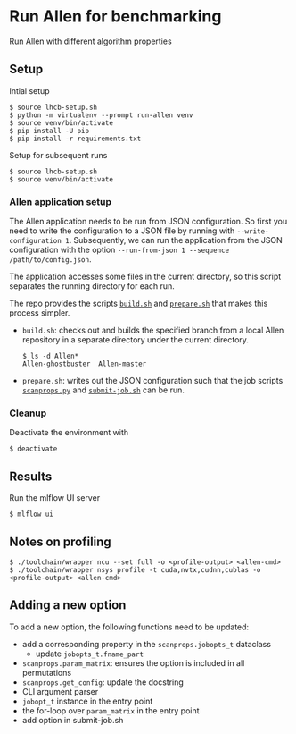 # Run Allen for benchmarking

Run Allen with different algorithm properties

## Setup

Intial setup
```
$ source lhcb-setup.sh
$ python -m virtualenv --prompt run-allen venv
$ source venv/bin/activate
$ pip install -U pip
$ pip install -r requirements.txt
```

Setup for subsequent runs
```
$ source lhcb-setup.sh
$ source venv/bin/activate
```

### Allen application setup

The Allen application needs to be run from JSON configuration.  So
first you need to write the configuration to a JSON file by running
with `--write-configuration 1`.  Subsequently, we can run the
application from the JSON configuration with the option
`--run-from-json 1 --sequence /path/to/config.json`.

The application accesses some files in the current directory, so this
script separates the running directory for each run.

The repo provides the scripts [`build.sh`](./build.sh) and
[`prepare.sh`](./prepare.sh) that makes this process simpler.

- `build.sh`: checks out and builds the specified branch from a local
  Allen repository in a separate directory under the current
  directory.
  ```
  $ ls -d Allen*
  Allen-ghostbuster  Allen-master
  ```

- `prepare.sh`: writes out the JSON configuration such that the job
  scripts [`scanprops.py`](./scanprops.py) and
  [`submit-job.sh`](./submit-job.sh) can be run.

### Cleanup

Deactivate the environment with
```
$ deactivate
```

## Results

Run the mlflow UI server
```
$ mlflow ui
```

## Notes on profiling

```
$ ./toolchain/wrapper ncu --set full -o <profile-output> <allen-cmd>
$ ./toolchain/wrapper nsys profile -t cuda,nvtx,cudnn,cublas -o <profile-output> <allen-cmd>
```

## Adding a new option
To add a new option, the following functions need to be updated:
- add a corresponding property in the `scanprops.jobopts_t` dataclass
  - update `jobopts_t.fname_part`
- `scanprops.param_matrix`: ensures the option is included in all
  permutations
- `scanprops.get_config`: update the docstring
- CLI argument parser
- `jobopt_t` instance in the entry point
- the for-loop over `param_matrix` in the entry point
- add option in submit-job.sh
